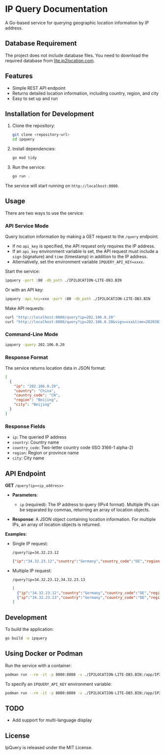 # IP Query Documentation

A Go-based service for querying geographic location information by IP address.

## Database Requirement

The project does not include database files. You need to download the required database from [lite.ip2location.com](https://lite.ip2location.com/database-download "IP2LOCATION-LITE-DB3.BIN download").

## Features

- Simple REST API endpoint
- Returns detailed location information, including country, region, and city
- Easy to set up and run

## Installation for Development

1. Clone the repository:
   ```bash
   git clone <repository-url>
   cd ipquery
   ```

2. Install dependencies:
   ```bash
   go mod tidy
   ```

3. Run the service:
   ```bash
   go run .
   ```

The service will start running on `http://localhost:8080`.

## Usage

There are two ways to use the service:

### API Service Mode

Query location information by making a GET request to the `/query` endpoint.  
- If no `api_key` is specified, the API request only requires the IP address.  
- If an `api_key` environment variable is set, the API request must include a `sign` (signature) and `time` (timestamp) in addition to the IP address.  
- Alternatively, set the environment variable `IPQUERY_API_KEY=xxxx`.

Start the service:

```bash
ipquery -port :80 -db_path ./IP2LOCATION-LITE-DB3.BIN
```

Or with an API key:

```bash
ipquery -api_key=xxx -port :80 -db_path ./IP2LOCATION-LITE-DB3.BIN
```

Make API requests:

```bash
curl "http://localhost:8080/query?ip=202.106.0.20"
curl "http://localhost:8080/query?ip=202.106.0.20&sign=xxx&time=2020303434"
```

### Command-Line Mode

```bash
ipquery -query 202.106.0.20
```

### Response Format

The service returns location data in JSON format:

```json
[
  {
    "ip": "202.106.0.20",
    "country": "China",
    "country_code": "CN",
    "region": "Beijing",
    "city": "Beijing"
  }
]
```

### Response Fields

- `ip`: The queried IP address
- `country`: Country name
- `country_code`: Two-letter country code (ISO 3166-1 alpha-2)
- `region`: Region or province name
- `city`: City name

## API Endpoint

**GET** `/query?ip=<ip_address>`

- **Parameters**:
  - `ip` (required): The IP address to query (IPv4 format). Multiple IPs can be separated by commas, returning an array of location objects.

- **Response**: A JSON object containing location information. For multiple IPs, an array of location objects is returned.

**Examples**:

- Single IP request:
  ```
  /query?ip=34.32.23.12
  ```
  ```json
  {"ip":"34.32.23.12","country":"Germany","country_code":"DE","region":"Berlin","city":"Berlin"}
  ```

- Multiple IP request:
  ```
  /query?ip=34.32.23.12,34.32.23.13
  ```
  ```json
  [
    {"ip":"34.32.23.12","country":"Germany","country_code":"DE","region":"Berlin","city":"Berlin"},
    {"ip":"34.32.23.13","country":"Germany","country_code":"DE","region":"Berlin","city":"Berlin"}
  ]
  ```

## Development

To build the application:

```bash
go build -o ipquery
```

## Using Docker or Podman

Run the service with a container:

```bash
podman run --rm -it -p 8080:8080 -v ./IP2LOCATION-LITE-DB3.BIN:/app/IP2LOCATION-LITE-DB3.BIN javyliu/ipquery:v1.0.1
```

To specify an `IPQUERY_API_KEY` environment variable:

```bash
podman run --rm -it -p 8080:8080 -v ./IP2LOCATION-LITE-DB3.BIN:/app/IP2LOCATION-LITE-DB3.BIN -e IPQUERY_API_KEY=xxxx javyliu/ipquery:v1.0.1
```

## TODO

- Add support for multi-language display

## License

IpQuery is released under the MIT License.